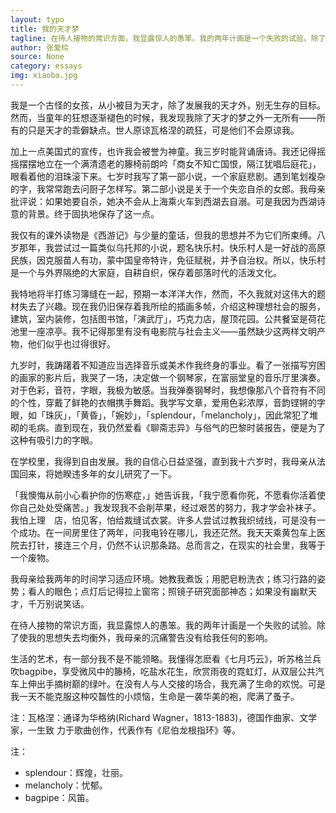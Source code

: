 ```yaml
---
layout: typo
title: 我的天才梦
tagline: 在待人接物的常识方面，我显露惊人的愚笨。我的两年计画是一个失败的试验。除了使我的思想失去均衡外，我母亲的沉痛警告没有给我任何的影响。
author: 张爱玲
source: None
category: essays
img: xiaobo.jpg
---
```


我是一个古怪的女孩，从小被目为天才，除了发展我的天才外，别无生存的目标。然而，当童年的狂想逐渐褪色的时候，我发现我除了天才的梦之外一无所有——所有的只是天才的乖僻缺点。世人原谅瓦格涅的疏狂，可是他们不会原谅我。

加上一点美国式的宣传，也许我会被誉为神童。我三岁时能背诵唐诗。我还记得摇摇摆摆地立在一个满清遗老的籐椅前朗吟「商女不知亡国恨，隔江犹唱后庭花」，眼看着他的泪珠滚下来。七岁时我写了第一部小说，一个家庭悲剧。遇到笔划複杂的字，我常常跑去问厨子怎样写。第二部小说是关于一个失恋自杀的女郎。我母亲批评说：如果她要自杀，她决不会从上海乘火车到西湖去自溺。可是我因为西湖诗意的背景。终于固执地保存了这一点。

我仅有的课外读物是《西游记》与少量的童话，但我的思想并不为它们所束缚。八岁那年，我尝试过一篇类似乌托邦的小说，题名快乐村。快乐村人是一好战的高原民族，因克服苗人有功，蒙中国皇帝特许，免征赋税，并予自治权。所以，快乐村是一个与外界隔绝的大家庭，自耕自织，保存着部落时代的活泼文化。

我特地将半打练习簿缝在一起，预期一本洋洋大作，然而，不久我就对这伟大的题材失去了兴趣。现在我仍旧保存着我所绘的插画多帧，介绍这种理想社会的服务，建筑，室内装修，包括图书馆，「演武厅」，巧克力店，屋顶花园。公共餐室是荷花池里一座凉亭。我不记得那里有没有电影院与社会主义——虽然缺少这两样文明产物，他们似乎也过得很好。

九岁时，我踌躇着不知道应当选择音乐或美术作我终身的事业。看了一张描写穷困的画家的影片后，我哭了一场，决定做一个钢琴家，在富丽堂皇的音乐厅里演奏。对于色彩，音符，字眼，我极为敏感。当我弹奏钢琴时，我想像那八个音符有不同的个性，穿戴了鲜艳的衣帽携手舞蹈。我学写文章，爱用色彩浓厚，音韵铿锵的字眼，如「珠灰」，「黄昏」，「婉妙」，「splendour，「melancholy」，因此常犯了堆砌的毛病。直到现在，我仍然爱看《聊斋志异》与俗气的巴黎时装报告，便是为了这种有吸引力的字眼。

在学校里，我得到自由发展。我的自信心日益坚强，直到我十六岁时，我母亲从法国回来，将她睽违多年的女儿研究了一下。

「我懊悔从前小心看护你的伤寒症，」她告诉我，「我宁愿看你死，不愿看你活着使你自己处处受痛苦。」我发现我不会削苹果，经过艰苦的努力，我才学会补袜子。我怕上理　店，怕见客，怕给裁缝试衣裳。许多人尝试过教我织绒线，可是没有一个成功。在一间房里住了两年，问我电铃在哪儿，我还茫然。我天天乘黄包车上医院去打针，接连三个月，仍然不认识那条路。总而言之，在现实的社会里，我等于一个废物。

我母亲给我两年的时间学习适应环境。她教我煮饭；用肥皂粉洗衣；练习行路的姿势；看人的眼色；点灯后记得拉上窗帘；照镜子研究面部神态；如果没有幽默天才，千万别说笑话。

在待人接物的常识方面，我显露惊人的愚笨。我的两年计画是一个失败的试验。除了使我的思想失去均衡外，我母亲的沉痛警告没有给我任何的影响。

生活的艺术，有一部分我不是不能领略。我懂得怎麽看《七月巧云》，听苏格兰兵吹bagpibe，享受微风中的籐椅，吃盐水花生，欣赏雨夜的霓虹灯，从双层公共汽车上伸出手摘树巅的绿叶。在没有人与人交接的场合，我充满了生命的欢悦。可是我一天不能克服这种咬齧性的小烦恼，生命是一袭华美的袍，爬满了蚤子。

注：瓦格涅：通译为华格纳(Richard Wagner，1813-1883)，德国作曲家、文学家，一生致 力于歌曲创作，代表作有《尼伯龙根指环》等。

注：
- splendour：辉煌，壮丽。
- melancholy：忧郁。
- bagpipe：风笛。